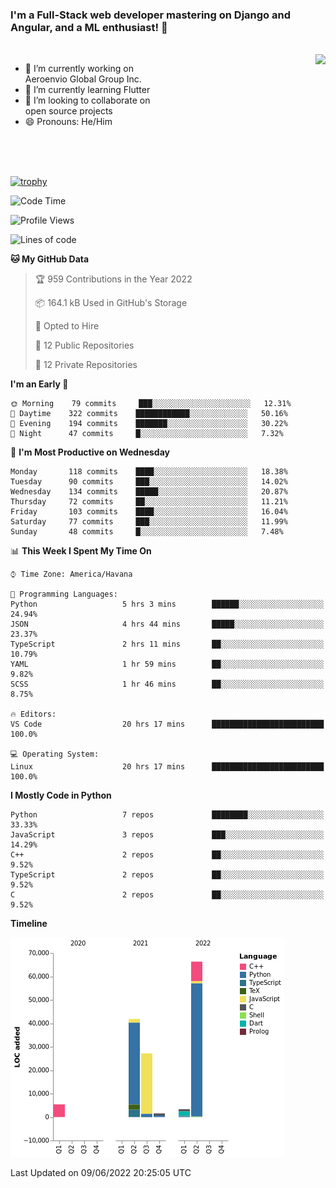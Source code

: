 ### I'm a Full-Stack web developer mastering on Django and Angular, and a ML enthusiast!  👋

<br/>

<img align="right" height="250"  src="https://media1.giphy.com/media/qgQUggAC3Pfv687qPC/giphy.gif?cid=ecf05e470ttfxgsj072btembitu1zn4ti3t3cdyg4jo5b3by&rid=giphy.gif&ct=g" />

 <div style="width:50%">
    <ul>
      <li>🔭 I’m currently working on Aeroenvio Global Group Inc.</li>
      <li>🌱 I’m currently learning Flutter</li>
      <li>👯 I’m looking to collaborate on open source projects</li>
      <li>😄 Pronouns: He/Him</li>
<!--       <li>⚡ Fun fact: I started my first professional project for a company as web dev without knowing any JS </li> -->
    </ul>
  </div>
  
<br/><br/><br/>

[![trophy](https://github-profile-trophy.vercel.app/?username=dfg-98&row=3&column=3&theme=monokai)](https://github.com/ryo-ma/github-profile-trophy)


<!--START_SECTION:waka-->
![Code Time](http://img.shields.io/badge/Code%20Time-245%20hrs%2050%20mins-blue)

![Profile Views](http://img.shields.io/badge/Profile%20Views-1-blue)

![Lines of code](https://img.shields.io/badge/From%20Hello%20World%20I%27ve%20Written-146%20Thousand%20lines%20of%20code-blue)

**🐱 My GitHub Data** 

> 🏆 959 Contributions in the Year 2022
 > 
> 📦 164.1 kB Used in GitHub's Storage 
 > 
> 💼 Opted to Hire
 > 
> 📜 12 Public Repositories 
 > 
> 🔑 12 Private Repositories  
 > 
**I'm an Early 🐤** 

```text
🌞 Morning    79 commits     ███░░░░░░░░░░░░░░░░░░░░░░   12.31% 
🌆 Daytime    322 commits    ████████████░░░░░░░░░░░░░   50.16% 
🌃 Evening    194 commits    ███████░░░░░░░░░░░░░░░░░░   30.22% 
🌙 Night      47 commits     █░░░░░░░░░░░░░░░░░░░░░░░░   7.32%

```
📅 **I'm Most Productive on Wednesday** 

```text
Monday       118 commits    ████░░░░░░░░░░░░░░░░░░░░░   18.38% 
Tuesday      90 commits     ███░░░░░░░░░░░░░░░░░░░░░░   14.02% 
Wednesday    134 commits    █████░░░░░░░░░░░░░░░░░░░░   20.87% 
Thursday     72 commits     ██░░░░░░░░░░░░░░░░░░░░░░░   11.21% 
Friday       103 commits    ████░░░░░░░░░░░░░░░░░░░░░   16.04% 
Saturday     77 commits     ███░░░░░░░░░░░░░░░░░░░░░░   11.99% 
Sunday       48 commits     █░░░░░░░░░░░░░░░░░░░░░░░░   7.48%

```


📊 **This Week I Spent My Time On** 

```text
⌚︎ Time Zone: America/Havana

💬 Programming Languages: 
Python                   5 hrs 3 mins        ██████░░░░░░░░░░░░░░░░░░░   24.94% 
JSON                     4 hrs 44 mins       █████░░░░░░░░░░░░░░░░░░░░   23.37% 
TypeScript               2 hrs 11 mins       ██░░░░░░░░░░░░░░░░░░░░░░░   10.79% 
YAML                     1 hr 59 mins        ██░░░░░░░░░░░░░░░░░░░░░░░   9.82% 
SCSS                     1 hr 46 mins        ██░░░░░░░░░░░░░░░░░░░░░░░   8.75%

🔥 Editors: 
VS Code                  20 hrs 17 mins      █████████████████████████   100.0%

💻 Operating System: 
Linux                    20 hrs 17 mins      █████████████████████████   100.0%

```

**I Mostly Code in Python** 

```text
Python                   7 repos             ████████░░░░░░░░░░░░░░░░░   33.33% 
JavaScript               3 repos             ███░░░░░░░░░░░░░░░░░░░░░░   14.29% 
C++                      2 repos             ██░░░░░░░░░░░░░░░░░░░░░░░   9.52% 
TypeScript               2 repos             ██░░░░░░░░░░░░░░░░░░░░░░░   9.52% 
C                        2 repos             ██░░░░░░░░░░░░░░░░░░░░░░░   9.52%

```


**Timeline**

![Chart not found](https://raw.githubusercontent.com/dfg-98/dfg-98/main/charts/bar_graph.png) 


 Last Updated on 09/06/2022 20:25:05 UTC
<!--END_SECTION:waka-->
